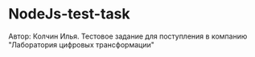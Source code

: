 # NodeJs-test-task
Автор: Колчин Илья. Тестовое задание для поступления в компанию "Лаборатория цифровых трансформации"
